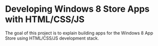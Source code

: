 # Developing Windows 8 Store Apps with HTML/CSS/JS

The goal of this project is to explain building apps for the Windows 8 App Store using HTML/CSS/JS development stack.